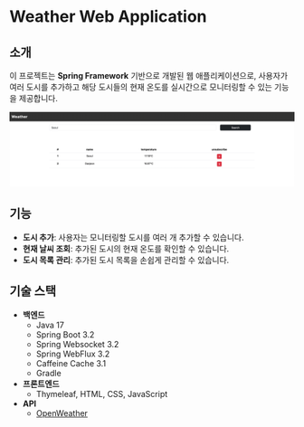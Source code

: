 # Weather Web Application

## 소개

이 프로젝트는 **Spring Framework** 기반으로 개발된 웹 애플리케이션으로, 사용자가 여러 도시를 추가하고 해당 도시들의 현재 온도를 실시간으로 모니터링할 수 있는 기능을 제공합니다.

![index](img/index.png)

## 기능

- **도시 추가**: 사용자는 모니터링할 도시를 여러 개 추가할 수 있습니다.
- **현재 날씨 조회**: 추가된 도시의 현재 온도를 확인할 수 있습니다.
- **도시 목록 관리**: 추가된 도시 목록을 손쉽게 관리할 수 있습니다.

## 기술 스택

- **백엔드**
    - Java 17
    - Spring Boot 3.2
    - Spring Websocket 3.2
    - Spring WebFlux 3.2
    - Caffeine Cache 3.1
    - Gradle
- **프론트엔드**
    - Thymeleaf, HTML, CSS, JavaScript
- **API**
    - [OpenWeather](https://openweathermap.org/)

